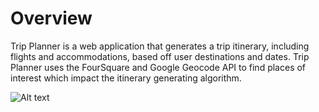 # Overview
Trip Planner is a web application that generates a trip itinerary, including flights and accommodations, based off user destinations and dates. Trip Planner uses the FourSquare and Google Geocode API to find places of interest which impact the itinerary generating algorithm. 

![Alt text](/trip_generator/assets/img/trip_planner.jpg)
